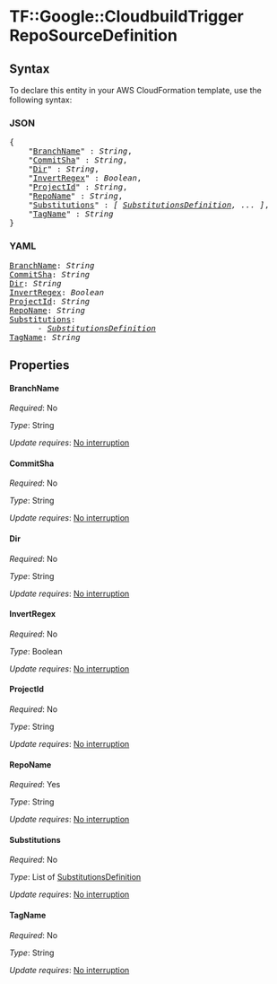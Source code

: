 # TF::Google::CloudbuildTrigger RepoSourceDefinition

## Syntax

To declare this entity in your AWS CloudFormation template, use the following syntax:

### JSON

<pre>
{
    "<a href="#branchname" title="BranchName">BranchName</a>" : <i>String</i>,
    "<a href="#commitsha" title="CommitSha">CommitSha</a>" : <i>String</i>,
    "<a href="#dir" title="Dir">Dir</a>" : <i>String</i>,
    "<a href="#invertregex" title="InvertRegex">InvertRegex</a>" : <i>Boolean</i>,
    "<a href="#projectid" title="ProjectId">ProjectId</a>" : <i>String</i>,
    "<a href="#reponame" title="RepoName">RepoName</a>" : <i>String</i>,
    "<a href="#substitutions" title="Substitutions">Substitutions</a>" : <i>[ <a href="substitutionsdefinition.md">SubstitutionsDefinition</a>, ... ]</i>,
    "<a href="#tagname" title="TagName">TagName</a>" : <i>String</i>
}
</pre>

### YAML

<pre>
<a href="#branchname" title="BranchName">BranchName</a>: <i>String</i>
<a href="#commitsha" title="CommitSha">CommitSha</a>: <i>String</i>
<a href="#dir" title="Dir">Dir</a>: <i>String</i>
<a href="#invertregex" title="InvertRegex">InvertRegex</a>: <i>Boolean</i>
<a href="#projectid" title="ProjectId">ProjectId</a>: <i>String</i>
<a href="#reponame" title="RepoName">RepoName</a>: <i>String</i>
<a href="#substitutions" title="Substitutions">Substitutions</a>: <i>
      - <a href="substitutionsdefinition.md">SubstitutionsDefinition</a></i>
<a href="#tagname" title="TagName">TagName</a>: <i>String</i>
</pre>

## Properties

#### BranchName

_Required_: No

_Type_: String

_Update requires_: [No interruption](https://docs.aws.amazon.com/AWSCloudFormation/latest/UserGuide/using-cfn-updating-stacks-update-behaviors.html#update-no-interrupt)

#### CommitSha

_Required_: No

_Type_: String

_Update requires_: [No interruption](https://docs.aws.amazon.com/AWSCloudFormation/latest/UserGuide/using-cfn-updating-stacks-update-behaviors.html#update-no-interrupt)

#### Dir

_Required_: No

_Type_: String

_Update requires_: [No interruption](https://docs.aws.amazon.com/AWSCloudFormation/latest/UserGuide/using-cfn-updating-stacks-update-behaviors.html#update-no-interrupt)

#### InvertRegex

_Required_: No

_Type_: Boolean

_Update requires_: [No interruption](https://docs.aws.amazon.com/AWSCloudFormation/latest/UserGuide/using-cfn-updating-stacks-update-behaviors.html#update-no-interrupt)

#### ProjectId

_Required_: No

_Type_: String

_Update requires_: [No interruption](https://docs.aws.amazon.com/AWSCloudFormation/latest/UserGuide/using-cfn-updating-stacks-update-behaviors.html#update-no-interrupt)

#### RepoName

_Required_: Yes

_Type_: String

_Update requires_: [No interruption](https://docs.aws.amazon.com/AWSCloudFormation/latest/UserGuide/using-cfn-updating-stacks-update-behaviors.html#update-no-interrupt)

#### Substitutions

_Required_: No

_Type_: List of <a href="substitutionsdefinition.md">SubstitutionsDefinition</a>

_Update requires_: [No interruption](https://docs.aws.amazon.com/AWSCloudFormation/latest/UserGuide/using-cfn-updating-stacks-update-behaviors.html#update-no-interrupt)

#### TagName

_Required_: No

_Type_: String

_Update requires_: [No interruption](https://docs.aws.amazon.com/AWSCloudFormation/latest/UserGuide/using-cfn-updating-stacks-update-behaviors.html#update-no-interrupt)

